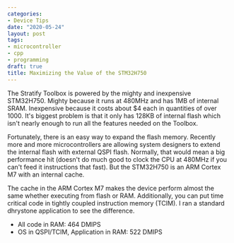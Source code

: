 ```yaml
---
categories:
- Device Tips
date: "2020-05-24"
layout: post
tags:
- microcontroller
- cpp
- programming
draft: true
title: Maximizing the Value of the STM32H750
---
```


The Stratify Toolbox is powered by the mighty and inexpensive STM32H750. Mighty because it runs at 480MHz and has 1MB of internal SRAM. Inexpensive because it costs about $4 each in quantities of over 1000. It's biggest problem is that it only has 128KB of internal flash which isn't nearly enough to run all the features needed on the Toolbox.

Fortunately, there is an easy way to expand the flash memory. Recently more and more microcontrollers are allowing system designers to extend the internal flash with external QSPI flash. Normally, that would mean a big performance hit (doesn't do much good to clock the CPU at 480MHz if you can't feed it instructions that fast). But the STM32H750 is an ARM Cortex M7 with an internal cache.

The cache in the ARM Cortex M7 makes the device perform almost the same whether executing from flash or RAM. Additionally, you can put time critical code in tightly coupled instruction memory (TCIM). I ran a standard dhrystone application to see the difference.

- All code in RAM: 464 DMIPS
- OS in QSPI/TCIM, Application in RAM: 522 DMIPS






